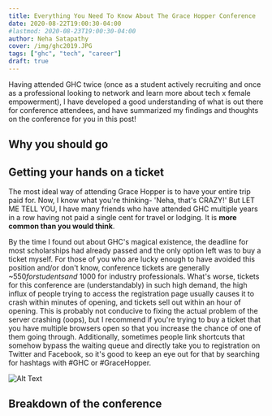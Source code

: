 ```yaml
---
title: Everything You Need To Know About The Grace Hopper Conference
date: 2020-08-22T19:00:30-04:00
#lastmod: 2020-08-23T19:00:30-04:00
author: Neha Satapathy
cover: /img/ghc2019.JPG
tags: ["ghc", "tech", "career"]
draft: true
---
```

Having attended GHC twice (once as a student actively recruiting and once as a professional looking to network and learn more about tech x female empowerment), I have developed a good understanding of what is out there for conference attendees, and have summarized my findings and thoughts on the conference for you in this post!

<!--more-->
## Why you should go


## Getting your hands on a ticket
The most ideal way of attending Grace Hopper is to have your entire trip paid for. Now, I know what you're thinking- 'Neha, that's CRAZY!' But LET ME TELL YOU, I have many friends who have attended GHC multiple years in a row having not paid a single cent for travel or lodging. It is **more common than you would think**.  

By the time I found out about GHC's magical existence, the deadline for most scholarships had already passed and the only option left was to buy a ticket myself. For those of you who are lucky enough to have avoided this position and/or don't know, conference tickets are generally ~$550 for students and ~$1000 for industry professionals. What's worse, tickets for this conference are (understandably) in such high demand, the high influx of people trying to access the registration page usually causes it to crash within minutes of opening, and tickets sell out within an hour of opening. This is probably not conducive to fixing the actual problem of the server crashing (oops), but I recommend if you're trying to buy a ticket that you have multiple browsers open so that you increase the chance of one of them going through. Additionally, sometimes people link shortcuts that somehow bypass the waiting queue and directly take you to registration on Twitter and Facebook, so it's good to keep an eye out for that by searching for hashtags with #GHC or #GraceHopper. 

![Alt Text](https://media.giphy.com/media/5QJd1IC6yBLumMhmtu/giphy.gif)

## Breakdown of the conference